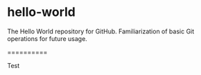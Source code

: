 hello-world
===========

The Hello World repository for GitHub. Familiarization of basic Git operations for future usage.

==========

Test
